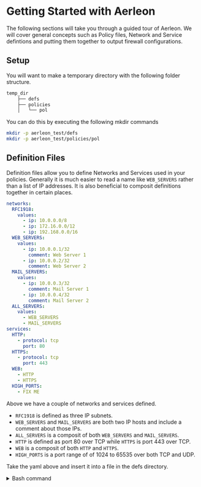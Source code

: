 # Getting Started with Aerleon

The following sections will take you through a guided tour of Aerleon. We will cover general concepts such as Policy files, Network and Service defintions and putting them together to output firewall configurations.

## Setup
You will want to make a temporary directory with the following folder structure.
```bash
temp_dir
    ├── defs
    ├── policies
    │   └── pol
```
You can do this by executing the following mkdir commands
```bash
mkdir -p aerleon_test/defs
mkdir -p aerleon_test/policies/pol
```

## Definition Files
Definition files allow you to define Networks and Services used in your policies. Generally it is much easier to read a name like `WEB_SERVERS` rather than a list of IP addresses. It is also beneficial to composit definitions together in certain places.

```yaml
networks:
  RFC1918:
    values:
      - ip: 10.0.0.0/8
      - ip: 172.16.0.0/12
      - ip: 192.168.0.0/16
  WEB_SERVERS:
    values:
      - ip: 10.0.0.1/32
        comment: Web Server 1
      - ip: 10.0.0.2/32
        comment: Web Server 2
  MAIL_SERVERS:
    values:
      - ip: 10.0.0.3/32
        comment: Mail Server 1
      - ip: 10.0.0.4/32
        comment: Mail Server 2
  ALL_SERVERS:
    values:
      - WEB_SERVERS
      - MAIL_SERVERS
services:
  HTTP:
    - protocol: tcp
      port: 80
  HTTPS:
    - protocol: tcp
      port: 443
  WEB:
    - HTTP
    - HTTPS
  HIGH_PORTS:
    - FIX ME

```

Above we have a couple of networks and services defined.
* `RFC1918` is defined as three IP subnets.
* `WEB_SERVERS` and `MAIL_SERVERS` are both two IP hosts and include a comment about those IPs.
* `ALL_SERVERS` is a composit of both `WEB_SERVERS` and `MAIL_SERVERS`.
* `HTTP` is defined as port 80 over TCP while `HTTPS` is port 443 over TCP.
* `WEB` is a composit of both `HTTP` and `HTTPS`.
* `HIGH_PORTS` is a port range of of 1024 to 65535 over both TCP and UDP.

Take the yaml above and insert it into a file in the defs directory.
<details>
  <summary>Bash command</summary>
  ```bash
 echo "networks:
  RFC1918:
    values:
      - ip: 10.0.0.0/8
      - ip: 172.16.0.0/12
      - ip: 192.168.0.0/16
  WEB_SERVERS:
    values:
      - ip: 10.0.0.1/32
        comment: Web Server 1
      - ip: 10.0.0.2/32
        comment: Web Server 2
  MAIL_SERVERS:
    values:
      - ip: 10.0.0.3/32
        comment: Mail Server 1
      - ip: 10.0.0.4/32
        comment: Mail Server 2
  ALL_SERVERS:
    values:
      - WEB_SERVERS
      - MAIL_SERVERS
services:
  HTTP:
    - protocol: tcp
      port: 80
  HTTPS:
    - protocol: tcp
      port: 443
  WEB:
    - HTTP
    - HTTPS
  HIGH_PORTS:
    - FIX ME" > tmp/defs/definitions.yml
  
  ```
</details>

# Policy Files
A policy file describes a set of filters to be used to filter traffic at some point in your network. For a simple inline filter you may have only ingress and egress filters. For more complex setups there may be many filters. For example you may have a firewall with filters controlling access between the internet, your dmz, your corporate network and your production. For this example we will create a 

In policy files, each ACL has exactly one header and one or more term sections.

```yaml
acls:
  - header:
      comment: This is our inbound filter
      targets:
        - target: cisco
          options: inbound mixed
        - target: juniper
          options: inbound inet
    terms:
      - name: accept-web-servers
        comment: Accept connections to our web servers
        destination-address: WEB_SERVERS
        destination-port: WEB_SERVICES
        protocol: tcp
        action: accept
      - name: default-deny
        comment: Deny anything else.
        action: deny
  - header:
      comment: This is our outbound filter
      targets:
        - target: cisco
          options: inbound mixed
        - target: juniper
          options: inbound inet
    terms:
      - name: default-accept
        comment: Accept outgoing connections
        action: accept
```
The above is an ACL containing two filters, one for inbound and outbound. In this example we want `mixed` for cisco while `juniper` has `inet` as an option. This means that for Cisco outputs we want to 

The Terms section contains repeated `term` objects. These are the rules that you want to have in your firewalls. Each keyword such as `destination-address`, `protocol`, and `action` affect what is outputted. Each generator is different and some may support unique keywords. You should refer to the generator documentation<user/generators> for an exhaustive list.


 
## Add Addresses

Create address objects that you will be able to refer to later in your firewall rules. Create a `.net` file, as an example:

```
RFC1918 = 10.0.0.0/8      # non-public
          172.16.0.0/12   # non-public
          192.168.0.0/16  # non-public

INTERNAL = RFC1918
```

For a more details on managing addresses, see [Address Files](../lib_address/).

## Add Services

Create address objects that you will be able to refer to later in your firewall rules. Create a `.svc` file, as an example:

```
SSH = 22/tcp
TELNET = 23/tcp
```

For a more details on managing services, see [Service Files](../lib_service/).

## Add Policy

Create policies that represent the firewall rules. Create a `.pol` file, as an example:

```
header {
  comment:: "sample arista traffic policy"
  target:: arista_tp MIXED-TRAFFIC-POLICY mixed
}

term accept-icmp {
  protocol:: icmp
  counter:: icmp-loopback
  icmp-type:: echo-request echo-reply
  action:: accept
}
```

For a more details on managing polcies, see [Policy Files](../lib_policy/).


## Usage

```
  Usage: aclgen [OPTION]... Generate firewall configs for multiple platforms at
  once

  Each policy file (.pol, .pol.yaml) in the input directory is visited and ACLs
  are generated from the term and header blocks within. Symbolic names that
  reference address book files (.net) in the input directory can be used for IP
  networks, hosts, and services. ACLs are then rendered to one or more
  platform-specific configs according to the ‘target’ keyword(s) used.

  Policy files can be given as .pol files or .pol.yaml files. Address books are
  defined by .net, .net.json, or .net.csv files.

  Where OPTION is:

    --input-dir=DIRECTORY: Search this directory recursively for input files.
    Defaults to ‘./policies’. If ‘--input-dir’ is given multiple times, all given
    directories will be searched.

    --output-dir=DIRECTORY: Place all generated files here. Defaults to the current
    working directory.

    --config=FILE: Read configuration options from FILE (JSON). Defaults to
    ‘./config.json’. The command line value is used if an option is provided in both
    the command line and the configuration file. Some options are only available in
    the configuration file.

    --plugin-dir=DIRECTORY: Search this directory recursively for plugins. Defaults
    to ‘./plugins. If ‘--plugin-dir’ is given multiple times, all given directories
    will be searched.

    --dry-run: Do not write out any output files.

    --help: Display this message.

    --version: Display version information.
```

## Examples

The `aclgen` script will visit each policy file in the policies directory `./policies` and place generated firewall configs in the current directory. To get started, create a policy file and run:

```
aclgen
```

You can configure the input and output directories through the command line:

```
aclgen --input-dir ./acl-policies \
  --input-dir ./address-book-generated \
  --input-dir ./address-book-static \
  --output-dir ./acl-generated
```